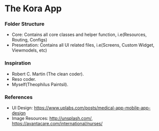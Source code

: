 # The Kora App

### Folder Structure
- Core: Contains all core classes and helper function, i.e(Resources, Routing, Configs)
- Presentation: Contains all UI related files, i.e(Screens, Custom Widget, Viewmodels, etc)

### Inspiration
- Robert C. Martin (The clean coder).
- Reso coder.
- Myself(Theophilus Paintsil).

### References
- UI Design: https://www.uplabs.com/posts/medical-app-mobile-app-design
- Image Resources: http://unsplash.com/, https://avantacare.com/international/nurses/